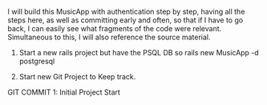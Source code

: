 I will build this MusicApp with authentication step by step, having all the steps here, as well as committing early and often, so that if I have to go back, I can easily see what fragments of the code were relevant. Simultaneous to this, I will also reference the source material.

1. Start a new rails project but have the PSQL DB so
        rails new MusicApp -d postgresql

2. Start new Git Project to Keep track.

GIT COMMIT 1: Initial Project Start
